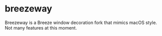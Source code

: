 # breezeway
Breezeway is a Breeze window decoration fork that mimics macOS style.  
Not many features at this moment.
